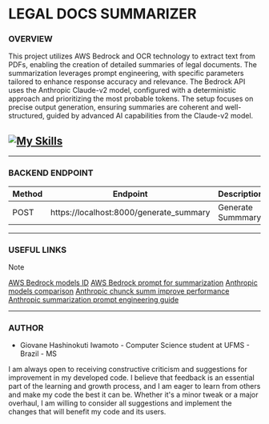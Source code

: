 # LEGAL DOCS SUMMARIZER

### **OVERVIEW**

This project utilizes AWS Bedrock and OCR technology to extract text from PDFs, enabling the creation of detailed summaries of legal documents. The summarization leverages prompt engineering, with specific parameters tailored to enhance response accuracy and relevance. The Bedrock API uses the Anthropic Claude-v2 model, configured with a deterministic approach and prioritizing the most probable tokens. The setup focuses on precise output generation, ensuring summaries are coherent and well-structured, guided by advanced AI capabilities from the Claude-v2 model.

## [![My Skills](https://skillicons.dev/icons?i=aws,py,fastapi,js,html,css&theme=dark)](https://skillicons.dev)

---

### **BACKEND ENDPOINT**

| Method | Endpoint                                | Description       |
| ------ | --------------------------------------- | ----------------- |
| POST   | https://localhost:8000/generate_summary | Generate Summmary |

---

### **USEFUL LINKS**

> [!NOTE]
> [AWS Bedrock models ID](https://docs.aws.amazon.com/bedrock/latest/userguide/model-ids.html)
> [AWS Bedrock prompt for summarization](https://docs.aws.amazon.com/bedrock/latest/userguide/prompt-templates-and-examples.html#summarization)
> [Anthropic models comparison](https://docs.anthropic.com/en/docs/about-claude/models)
> [Anthropic chunck summ improve performance](https://docs.anthropic.com/en/docs/about-claude/use-case-guides/legal-summarization#improve-performance)
> [Anthropic summarization prompt engineering guide](https://github.com/anthropics/anthropic-cookbook/blob/main/skills/summarization/guide.ipynb)

---

### **AUTHOR**

- Giovane Hashinokuti Iwamoto - Computer Science student at UFMS - Brazil - MS

I am always open to receiving constructive criticism and suggestions for improvement in my developed code. I believe that feedback is an essential part of the learning and growth process, and I am eager to learn from others and make my code the best it can be. Whether it's a minor tweak or a major overhaul, I am willing to consider all suggestions and implement the changes that will benefit my code and its users.
